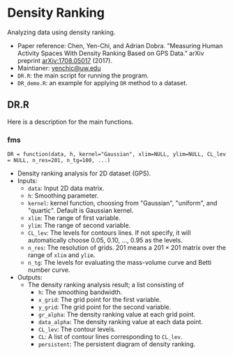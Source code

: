 # Density Ranking 
Analyzing data using density ranking.

- Paper reference: Chen, Yen-Chi, and Adrian Dobra. "Measuring Human Activity Spaces With Density Ranking Based on GPS Data." arXiv preprint [arXiv:1708.05017](https://arxiv.org/abs/1708.05017) (2017).
- Maintianer: yenchic@uw.edu
- `DR.R`: the main script for running the program.
- `DR_demo.R`: an example for applying `DR` method to a dataset.



## DR.R
Here is a description for the main functions.

### fms
`DR = function(data, h, kernel="Gaussian", xlim=NULL, ylim=NULL, CL_lev = NULL, n_res=201, n_tg=100, ...)`
- Density ranking analysis for 2D dataset (GPS).  
- Inputs:
  - `data`: Input 2D data matrix.
  - `h`: Smoothing parameter.
  - `kernel`: kernel function, choosing from "Gaussian", "uniform", and "quartic". Default is Gaussian kernel. 
  - `xlim`: The range of first variable. 
  - `ylim`: The range of second variable. 
  - `CL_lev`: The levels for contours lines. If not specify, it will automatically choose 0.05, 0.10, ..., 0.95 as the levels.
  - `n_res`: The resolution of grids. 201 means a $201\times201$ matrix over the range of `xlim` and `ylim`.
  - `n_tg`: The levels for evaluating the mass-volume curve and Betti number curve.
- Outputs:
  - The density ranking analysis result; a list consisting of
    - `h`: The smoothing bandwidth. 
    - `x_grid`: The grid point for the first variable.
    - `y_grid`: The grid point for the second variable.
    - `gr_alpha`: The density ranking value at each grid point.
    - `data_alpha`: The density ranking value at each data point.
    - `CL_lev`: The contour levels. 
    - `CL`: A list of contour lines corresponding to `CL_lev`.
    - `persistent`: The persistent diagram of density ranking.
    
    
    
    
    
